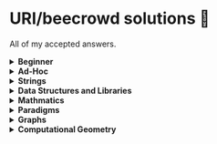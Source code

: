 # URI/beecrowd solutions :balloon:

All of my accepted answers.

<details>
  <summary><b>Beginner</b></summary>

  [[1001](solutions/beginner/1001.c)]
  [[1002](solutions/beginner/1002.c)]
  [[1003](solutions/beginner/1003.c)]
  [[1004](solutions/beginner/1004.c)]
  [[1005](solutions/beginner/1005.c)]
  [[1006](solutions/beginner/1006.c)]
  [[1007](solutions/beginner/1007.c)]
  [[1008](solutions/beginner/1008.c)]
  [[1009](solutions/beginner/1009.c)]
  [[1010](solutions/beginner/1010.c)]
  [[1011](solutions/beginner/1011.c)]
  [[1012](solutions/beginner/1012.c)]
  [[1013](solutions/beginner/1013.c)]
  [[1014](solutions/beginner/1014.c)]
  [[1015](solutions/beginner/1015.c)]
  [[1016](solutions/beginner/1016.c)]
  [[1017](solutions/beginner/1017.c)]
  [[1018](solutions/beginner/1018.c)]
  [[1019](solutions/beginner/1019.c)]
  [[1020](solutions/beginner/1020.c)]
  [[1021](solutions/beginner/1021.c)]
  [[1031](solutions/beginner/1031.c)]
  [[1035](solutions/beginner/1035.c)]
  [[1036](solutions/beginner/1036.c)]
  [[1037](solutions/beginner/1037.c)]
  [[1038](solutions/beginner/1038.c)]
  [[1040](solutions/beginner/1040.c)]
  [[1041](solutions/beginner/1041.c)]
  [[1042](solutions/beginner/1042.c)]
  [[1043](solutions/beginner/1043.c)]
  [[1044](solutions/beginner/1044.c)]
  [[1045](solutions/beginner/1045.c)]
  [[1046](solutions/beginner/1046.c)]
  [[1047](solutions/beginner/1047.c)]
  [[1048](solutions/beginner/1048.c)]
  [[1049](solutions/beginner/1049.c)]
  [[1050](solutions/beginner/1050.c)]
  [[1051](solutions/beginner/1051.c)]
  [[1052](solutions/beginner/1052.c)]
  [[1059](solutions/beginner/1059.c)]
  [[1060](solutions/beginner/1060.c)]
  [[1061](solutions/beginner/1061.c)]
  [[1064](solutions/beginner/1064.c)]
  [[1065](solutions/beginner/1065.c)]
  [[1066](solutions/beginner/1066.c)]
  [[1067](solutions/beginner/1067.c)]
  [[1070](solutions/beginner/1070.c)]
  [[1071](solutions/beginner/1071.c)]
  [[1072](solutions/beginner/1072.c)]
  [[1073](solutions/beginner/1073.c)]
  [[1074](solutions/beginner/1074.c)]
  [[1075](solutions/beginner/1075.c)]
  [[1078](solutions/beginner/1078.c)]
  [[1079](solutions/beginner/1079.c)]
  [[1080](solutions/beginner/1080.c)]
  [[1094](solutions/beginner/1094.c)]
  [[1095](solutions/beginner/1095.c)]
  [[1096](solutions/beginner/1096.c)]
  [[1097](solutions/beginner/1097.c)]
  [[1098](solutions/beginner/1098.c)]
  [[1099](solutions/beginner/1099.c)]
  [[1101](solutions/beginner/1101.c)]
  [[1113](solutions/beginner/1113.c)]
  [[1114](solutions/beginner/1114.c)]
  [[1115](solutions/beginner/1115.c)]
  [[1116](solutions/beginner/1116.c)]
  [[1117](solutions/beginner/1117.c)]
  [[1118](solutions/beginner/1118.c)]
  [[1131](solutions/beginner/1131.c)]
  [[1132](solutions/beginner/1132.c)]
  [[1133](solutions/beginner/1133.c)]
  [[1134](solutions/beginner/1134.c)]
  [[1142](solutions/beginner/1142.c)]
  [[1143](solutions/beginner/1143.c)]
  [[1144](solutions/beginner/1144.c)]
  [[1145](solutions/beginner/1145.c)]
  [[1146](solutions/beginner/1146.c)]
  [[1149](solutions/beginner/1149.c)]
  [[1150](solutions/beginner/1150.c)]
  [[1151](solutions/beginner/1151.c)]
  [[1153](solutions/beginner/1153.c)]
  [[1154](solutions/beginner/1154.c)]
  [[1155](solutions/beginner/1155.c)]
  [[1156](solutions/beginner/1156.c)]
  [[1157](solutions/beginner/1157.c)]
  [[1158](solutions/beginner/1158.c)]
  [[1159](solutions/beginner/1159.c)]
  [[1160](solutions/beginner/1160.c)]
  [[1164](solutions/beginner/1164.c)]
  [[1165](solutions/beginner/1165.c)]
  [[1172](solutions/beginner/1172.c)]
  [[1173](solutions/beginner/1173.c)]
  [[1174](solutions/beginner/1174.c)]
  [[1175](solutions/beginner/1175.c)]
  [[1176](solutions/beginner/1176.c)]
  [[1177](solutions/beginner/1177.c)]
  [[1178](solutions/beginner/1178.c)]
  [[1179](solutions/beginner/1179.c)]
  [[1180](solutions/beginner/1180.c)]
  [[1181](solutions/beginner/1181.c)]
  [[1182](solutions/beginner/1182.c)]
  [[1183](solutions/beginner/1183.c)]
  [[1184](solutions/beginner/1184.c)]
  [[1185](solutions/beginner/1185.c)]
  [[1186](solutions/beginner/1186.c)]
  [[1187](solutions/beginner/1187.c)]
  [[1188](solutions/beginner/1188.c)]
  [[1189](solutions/beginner/1189.c)]
  [[1190](solutions/beginner/1190.c)]
  [[1249](solutions/beginner/1249.c)]
  [[1408](solutions/beginner/1408.cpp)]
  [[1435](solutions/beginner/1435.c)]
  [[1478](solutions/beginner/1478.c)]
  [[1534](solutions/beginner/1534.c)]
  [[1541](solutions/beginner/1541.c)]
  [[1557](solutions/beginner/1557.c)]
  [[1564](solutions/beginner/1564.c)]
  [[1589](solutions/beginner/1589.c)]
  [[1759](solutions/beginner/1759.c)]
  [[1789](solutions/beginner/1789.c)]
  [[1827](solutions/beginner/1827.c)]
  [[1828](solutions/beginner/1828.c)]
  [[1837](solutions/beginner/1837.c)]
  [[1847](solutions/beginner/1847.c)]
  [[1848](solutions/beginner/1848.c)]
  [[1858](solutions/beginner/1858.c)]
  [[1864](solutions/beginner/1864.c)]
  [[1865](solutions/beginner/1865.c)]
  [[1866](solutions/beginner/1866.c)]
  [[1914](solutions/beginner/1914.c)]
  [[1924](solutions/beginner/1924.c)]
  [[1929](solutions/beginner/1929.c)]
  [[1930](solutions/beginner/1930.c)]
  [[1933](solutions/beginner/1933.c)]
  [[1957](solutions/beginner/1957.c)]
  [[1958](solutions/beginner/1958.c)]
  [[1959](solutions/beginner/1959.c)]
  [[1960](solutions/beginner/1960.c)]
  [[1961](solutions/beginner/1961.c)]
  [[1962](solutions/beginner/1962.c)]
  [[1963](solutions/beginner/1963.c)]
  [[1973](solutions/beginner/1973.c)]
  [[1983](solutions/beginner/1983.c)]
  [[1984](solutions/beginner/1984.c)]
  [[1985](solutions/beginner/1985.c)]
  [[2003](solutions/beginner/2003.c)]
  [[2006](solutions/beginner/2006.c)]
  [[2028](solutions/beginner/2028.c)]
  [[2029](solutions/beginner/2029.c)]
  [[2031](solutions/beginner/2031.c)]
  [[2057](solutions/beginner/2057.c)]
  [[2059](solutions/beginner/2059.c)]
  [[2060](solutions/beginner/2060.c)]
  [[2061](solutions/beginner/2061.c)]
  [[2126](solutions/beginner/2126.c)]
  [[2139](solutions/beginner/2139.c)]
  [[2140](solutions/beginner/2140.cpp)]
  [[2143](solutions/beginner/2143.c)]
  [[2146](solutions/beginner/2146.c)]
  [[2147](solutions/beginner/2147.c)]
  [[2152](solutions/beginner/2152.c)]
  [[2159](solutions/beginner/2159.c)]
  [[2160](solutions/beginner/2160.c)]
  [[2161](solutions/beginner/2161.cpp)]
  [[2163](solutions/beginner/2163.c)]
  [[2164](solutions/beginner/2164.c)]
  [[2165](solutions/beginner/2165.c)]
  [[2166](solutions/beginner/2166.cpp)]
  [[2167](solutions/beginner/2167.c)]
  [[2168](solutions/beginner/2168.c)]
  [[2172](solutions/beginner/2172.c)]
  [[2176](solutions/beginner/2176.c)]
  [[2203](solutions/beginner/2203.c)]
  [[2221](solutions/beginner/2221.c)]
  [[2234](solutions/beginner/2234.c)]
  [[2235](solutions/beginner/2235.c)]
  [[2310](solutions/beginner/2310.c)]
  [[2311](solutions/beginner/2311.c)]
  [[2313](solutions/beginner/2313.c)]
  [[2334](solutions/beginner/2334.c)]
  [[2344](solutions/beginner/2344.cpp)]
  [[2483](solutions/beginner/2483.c)]
  [[2486](solutions/beginner/2486.c)]
  [[2502](solutions/beginner/2502.cpp)]
  [[2510](solutions/beginner/2510.c)]
  [[2520](solutions/beginner/2520.cpp)]
  [[2523](solutions/beginner/2523.c)]
  [[2533](solutions/beginner/2533.c)]
  [[2534](solutions/beginner/2534.c)]
  [[2540](solutions/beginner/2540.c)]
  [[2542](solutions/beginner/2542.c)]
  [[2543](solutions/beginner/2543.c)]
  [[2544](solutions/beginner/2544.c)]
  [[2547](solutions/beginner/2547.c)]
  [[2551](solutions/beginner/2551.c)]
  [[2552](solutions/beginner/2552.cpp)]
  [[2554](solutions/beginner/2554.cpp)]
  [[2581](solutions/beginner/2581.cpp)]
  [[2582](solutions/beginner/2582.c)]
  [[2630](solutions/beginner/2630.cpp)]
  [[2670](solutions/beginner/2670.cpp)]
  [[2756](solutions/beginner/2756.cpp)]
  [[2791](solutions/beginner/2791.cpp)]
  [[2936](solutions/beginner/2936.cpp)]
  [[3046](solutions/beginner/3046.cpp)]
  [[3047](solutions/beginner/3047.cpp)]
  [[3053](solutions/beginner/3053.cpp)]
  [[3055](solutions/beginner/3055.cpp)]
  [[3250](solutions/beginner/3250.cpp)]

</details>

<details>
  <summary><b>Ad-Hoc</b></summary>

  [[1026](solutions/ad-hoc/1026.c)]
  [[1030](solutions/ad-hoc/1030.c)]
  [[1031](solutions/ad-hoc/1031.cpp)]
  [[1032](solutions/ad-hoc/1032.c)]
  [[1086](solutions/ad-hoc/1086.cpp)]
  [[1087](solutions/ad-hoc/1087.c)]
  [[1089](solutions/ad-hoc/1089.c)]
  [[1091](solutions/ad-hoc/1091.c)]
  [[1103](solutions/ad-hoc/1103.c)]
  [[1104](solutions/ad-hoc/1104.c)]
  [[1105](solutions/ad-hoc/1105.c)]
  [[1107](solutions/ad-hoc/1107.c)]
  [[1121](solutions/ad-hoc/1121.c)]
  [[1125](solutions/ad-hoc/1125.c)]
  [[1129](solutions/ad-hoc/1129.c)]
  [[1136](solutions/ad-hoc/1136.c)]
  [[1140](solutions/ad-hoc/1140.c)]
  [[1147](solutions/ad-hoc/1147.c)]
  [[1171](solutions/ad-hoc/1171.c)]
  [[1192](solutions/ad-hoc/1192.c)]
  [[1196](solutions/ad-hoc/1196.c)]
  [[1216](solutions/ad-hoc/1216.c)]
  [[1245](solutions/ad-hoc/1245.c)]
  [[1250](solutions/ad-hoc/1250.c)]
  [[1329](solutions/ad-hoc/1329.c)]
  [[1387](solutions/ad-hoc/1387.c)]
  [[1397](solutions/ad-hoc/1397.c)]
  [[1437](solutions/ad-hoc/1437.c)]
  [[1467](solutions/ad-hoc/1467.c)]
  [[1486](solutions/ad-hoc/1486.cpp)]
  [[1542](solutions/ad-hoc/1542.c)]
  [[1546](solutions/ad-hoc/1546.c)]
  [[1547](solutions/ad-hoc/1547.c)]
  [[1553](solutions/ad-hoc/1553.c)]
  [[1943](solutions/ad-hoc/1943.cpp)]
  [[2058](solutions/ad-hoc/2058.cpp)]
  [[2187](solutions/ad-hoc/2187.c)]
  [[2189](solutions/ad-hoc/2189.c)]
  [[2191](solutions/ad-hoc/2191.c)]
  [[2227](solutions/ad-hoc/2227.c)]
  [[2228](solutions/ad-hoc/2228.c)]
  [[2230](solutions/ad-hoc/2230.cpp)]
  [[2231](solutions/ad-hoc/2231.c)]
  [[2247](solutions/ad-hoc/2247.c)]
  [[2248](solutions/ad-hoc/2248.c)]
  [[2250](solutions/ad-hoc/2250.c)]
  [[2251](solutions/ad-hoc/2251.c)]
  [[2288](solutions/ad-hoc/2288.cpp)]
  [[2294](solutions/ad-hoc/2294.cpp)]
  [[2301](solutions/ad-hoc/2301.c)]
  [[2312](solutions/ad-hoc/2312.cpp)]
  [[2317](solutions/ad-hoc/2317.cpp)]
  [[2323](solutions/ad-hoc/2323.c)]
  [[2331](solutions/ad-hoc/2331.cpp)]
  [[2339](solutions/ad-hoc/2339.cpp)]
  [[2341](solutions/ad-hoc/2341.cpp)]
  [[2342](solutions/ad-hoc/2342.cpp)]
  [[2367](solutions/ad-hoc/2367.cpp)]
  [[2374](solutions/ad-hoc/2374.cpp)]
  [[2378](solutions/ad-hoc/2378.cpp)]
  [[2381](solutions/ad-hoc/2381.cpp)]
  [[2388](solutions/ad-hoc/2388.cpp)]
  [[2391](solutions/ad-hoc/2391.cpp)]
  [[2392](solutions/ad-hoc/2392.cpp)]
  [[2393](solutions/ad-hoc/2393.cpp)]
  [[2394](solutions/ad-hoc/2394.cpp)]
  [[2395](solutions/ad-hoc/2395.cpp)]
  [[2396](solutions/ad-hoc/2396.cpp)]
  [[2397](solutions/ad-hoc/2397.cpp)]
  [[2398](solutions/ad-hoc/2398.cpp)]
  [[2399](solutions/ad-hoc/2399.cpp)]
  [[2400](solutions/ad-hoc/2400.cpp)]
  [[2402](solutions/ad-hoc/2402.cpp)]
  [[2405](solutions/ad-hoc/2405.cpp)]
  [[2406](solutions/ad-hoc/2406.cpp)]
  [[2408](solutions/ad-hoc/2408.cpp)]
  [[2413](solutions/ad-hoc/2413.cpp)]
  [[2414](solutions/ad-hoc/2414.cpp)]
  [[2415](solutions/ad-hoc/2415.cpp)]
  [[2416](solutions/ad-hoc/2416.cpp)]
  [[2417](solutions/ad-hoc/2417.cpp)]
  [[2418](solutions/ad-hoc/2418.cpp)]
  [[2423](solutions/ad-hoc/2423.cpp)]
  [[2424](solutions/ad-hoc/2424.cpp)]
  [[2427](solutions/ad-hoc/2427.cpp)]
  [[2434](solutions/ad-hoc/2434.cpp)]
  [[2451](solutions/ad-hoc/2451.cpp)]
  [[2454](solutions/ad-hoc/2454.cpp)]
  [[2455](solutions/ad-hoc/2455.cpp)]
  [[2456](solutions/ad-hoc/2456.cpp)]
  [[2459](solutions/ad-hoc/2459.cpp)]
  [[2463](solutions/ad-hoc/2463.c)]
  [[2465](solutions/ad-hoc/2465.cpp)]
  [[2466](solutions/ad-hoc/2466.cpp)]
  [[2472](solutions/ad-hoc/2472.cpp)]
  [[2473](solutions/ad-hoc/2473.cpp)]
  [[2650](solutions/ad-hoc/2650.cpp)]
  [[2679](solutions/ad-hoc/2679.cpp)]
  [[2682](solutions/ad-hoc/2682.cpp)]
  [[3048](solutions/ad-hoc/3048.cpp)]
  [[3050](solutions/ad-hoc/3050.cpp)]
  [[3052](solutions/ad-hoc/3052.cpp)]
  [[3056](solutions/ad-hoc/3056.cpp)]
  [[3058](solutions/ad-hoc/3058.cpp)]
  [[3059](solutions/ad-hoc/3059.cpp)]
  [[3060](solutions/ad-hoc/3060.cpp)]
  [[3063](solutions/ad-hoc/3063.cpp)]

</details>

<details>
  <summary><b>Strings</b></summary>

  [[1024](solutions/strings/1024.c)]
  [[1120](solutions/strings/1120.c)]
  [[1168](solutions/strings/1168.c)]
  [[1234](solutions/strings/1234.cpp)]
  [[1235](solutions/strings/1235.c)]
  [[1238](solutions/strings/1238.c)]
  [[1239](solutions/strings/1239.c)]
  [[1241](solutions/strings/1241.c)]
  [[1248](solutions/strings/1248.c)]
  [[1253](solutions/strings/1253.c)]
  [[1255](solutions/strings/1255.c)]
  [[1586](solutions/strings/1586.cpp)]
  [[1846](solutions/strings/1846.cpp)]

</details>

<details>
  <summary><b>Data Structures and Libraries</b></summary>

  [[1022](solutions/ds/1022.c)]
  [[1023](solutions/ds/1023.cpp)]
  [[1025](solutions/ds/1025.c)]
  [[1062](solutions/ds/1062.cpp)]
  [[1063](solutions/ds/1063.cpp)]
  [[1068](solutions/ds/1068.c)]
  [[1069](solutions/ds/1069.cpp)]
  [[1088](solutions/ds/1088.c)]
  [[1110](solutions/ds/1110.c)]
  [[1112](solutions/ds/1112.cpp)]
  [[1119](solutions/ds/1119.cpp)]
  [[1162](solutions/ds/1162.c)]
  [[1211](solutions/ds/1211.cpp)]
  [[1242](solutions/ds/1242.c)]
  [[1244](solutions/ds/1244.cpp)]
  [[1251](solutions/ds/1251.c)]
  [[1252](solutions/ds/1252.c)]
  [[1258](solutions/ds/1258.c)]
  [[1301](solutions/ds/1301.cpp)]
  [[1548](solutions/ds/1548.c)]
  [[1804](solutions/ds/1804.cpp)]
  [[2380](solutions/ds/2380.cpp)]
  [[2531](solutions/ds/2531.cpp)]
  [[2539](solutions/ds/2539.cpp)]
  [[2633](solutions/ds/2633.cpp)]
  [[2916](solutions/ds/2916.cpp)]

</details>

<details>
  <summary><b>Mathmatics</b></summary>

  [[1028](solutions/math/1028.c)]
  [[1093](solutions/math/1093.c)]
  [[1161](solutions/math/1161.c)]
  [[1163](solutions/math/1163.c)]
  [[1169](solutions/math/1169.c)]
  [[1170](solutions/math/1170.c)]
  [[1197](solutions/math/1197.c)]
  [[1198](solutions/math/1198.c)]
  [[1214](solutions/math/1214.c)]
  [[1221](solutions/math/1221.c)]
  [[1240](solutions/math/1240.c)]
  [[1247](solutions/math/1247.c)]
  [[1436](solutions/math/1436.c)]
  [[1554](solutions/math/1554.c)]
  [[1555](solutions/math/1555.c)]
  [[1582](solutions/math/1582.c)]
  [[1585](solutions/math/1585.c)]
  [[1620](solutions/math/1620.c)]
  [[1805](solutions/math/1805.c)]
  [[1921](solutions/math/1921.c)]
  [[2180](solutions/math/2180.c)]
  [[2222](solutions/math/2222.c)]
  [[2497](solutions/math/2497.c)]
  [[2516](solutions/math/2516.c)]
  [[2667](solutions/math/2667.cpp)]
  [[2674](solutions/math/2674.cpp)]
  [[3049](solutions/math/3049.cpp)]

</details>

<details>
  <summary><b>Paradigms</b></summary>

  [[1029](solutions/paradigms/1029.c)]
  [[1166](solutions/paradigms/1166.cpp)]
  [[3051](solutions/paradigms/3051.cpp)]

</details>

<details>
  <summary><b>Graphs</b></summary>

  [[1081](solutions/graph/1081.cpp)]
  [[1082](solutions/graph/1082.cpp)]
  [[1100](solutions/graph/1100.cpp)]
  [[1128](solutions/graph/1128.cpp)]
  [[1148](solutions/graph/1148.cpp)]
  [[1152](solutions/graph/1152.cpp)]
  [[1194](solutions/graph/1194.cpp)]
  [[1195](solutions/graph/1195.c)]
  [[1200](solutions/graph/1200.c)]
  [[1201](solutions/graph/1201.cpp)]
  [[1402](solutions/graph/1402.cpp)]
  [[1552](solutions/graph/1552.cpp)]
  [[1774](solutions/graph/1774.cpp)]
  [[1835](solutions/graph/1835.cpp)]
  [[1907](solutions/graph/1907.cpp)]
  [[1910](solutions/graph/1910.cpp)]
  [[1923](solutions/graph/1923.cpp)]
  [[1925](solutions/graph/1925.cpp)]
  [[2246](solutions/graph/2246.cpp)]
  [[2249](solutions/graph/2249.cpp)]
  [[2300](solutions/graph/2300.cpp)]
  [[2359](solutions/graph/2359.cpp)]
  [[2372](solutions/graph/2372.cpp)]
  [[2404](solutions/graph/2404.cpp)]
  [[2412](solutions/graph/2412.cpp)]
  [[2419](solutions/graph/2419.cpp)]
  [[2440](solutions/graph/2440.cpp)]
  [[3061](solutions/graph/3061.cpp)]

</details>

<details>
  <summary><b>Computational Geometry</b></summary>

  [[1039](solutions/geometry/1039.c)]
  [[1124](solutions/geometry/1124.c)]
  [[1549](solutions/geometry/1549.cpp)]
  [[1875](solutions/geometry/1875.c)]
  [[2158](solutions/geometry/2158.c)]
  [[2518](solutions/geometry/2518.c)]

</details>

